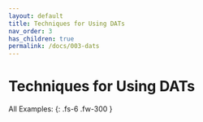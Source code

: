 ```yaml
---
layout: default
title: Techniques for Using DATs
nav_order: 3
has_children: true
permalink: /docs/003-dats
---
```


# Techniques for Using DATs

All Examples:
{: .fs-6 .fw-300 }